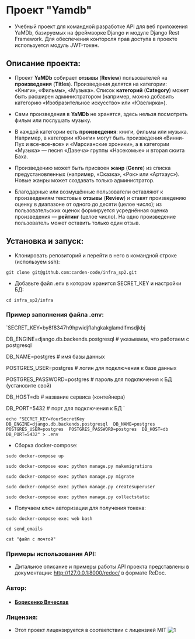 # Проект "Yamdb"

- Учебный проект для командной разработке API для веб приложения YaMDb, базируемых на фреймворке Django и модуле Django Rest Framework. Для обеспечения контороля прав доступа в проекте используется модуль JWT-токен.

## Описание проекта:

- Проект **YaMDb** собирает **отзывы** (**Review**) пользователей на **произведения** (**Titles**). Произведения делятся на категории: «Книги», «Фильмы», «Музыка». Список **категорий** (**Category**) может быть расширен администратором (например, можно добавить категорию «Изобразительное искусство» или «Ювелирка»).

- Сами произведения в **YaMDb** не хранятся, здесь нельзя посмотреть фильм или послушать музыку.
- В каждой категории есть **произведения**: книги, фильмы или музыка. Например, в категории «Книги» могут быть произведения «Винни-Пух и все-все-все» и «Марсианские хроники», а в категории «Музыка» — песня «Давеча» группы «Насекомые» и вторая сюита Баха.

- Произведению может быть присвоен **жанр** (**Genre**) из списка предустановленных (например, «Сказка», «Рок» или «Артхаус»). Новые жанры может создавать только администратор.

- Благодарные или возмущённые пользователи оставляют к произведениям текстовые **отзывы** (**Review**) и ставят произведению оценку в диапазоне от одного до десяти (целое число); из пользовательских оценок формируется усреднённая оценка произведения — **рейтинг** (целое число). На одно произведение пользователь может оставить только один отзыв.

## Установка и запуск:

- Клонировать репозиторий и перейти в него в командной строке (используем ssh):

`git clone git@github.com:carden-code/infra_sp2.git
`
- Добавьте файл .env в котором хранится SECRET_KEY и настройки БД:

`cd infra_sp2/infra
`

### Пример заполнения файла .env: 

`SECRET_KEY=by8f8347h9hpwidjflahgkakglamdlfmsdjkbj

 DB_ENGINE=django.db.backends.postgresql # указываем, что работаем с postgresql 

 DB_NAME=postgres # имя базы данных 

 POSTGRES_USER=postgres # логин для подключения к базе данных 

 POSTGRES_PASSWORD=postgres # пароль для подключения к БД (установите свой) 

 DB_HOST=db # название сервиса (контейнера) 
 
 DB_PORT=5432 # порт для подключения к БД 
`

`echo "SECRET_KEY=YourSecretKey 
       DB_ENGINE=django.db.backends.postgresql 
       DB_NAME=postgres 
       POSTGRES_USER=postgres 
       POSTGRES_PASSWORD=postgres 
       DB_HOST=db DB_PORT=5432" > .env
`
- Cборка docker-compose:

`sudo docker-compose up
` 

`sudo docker-compose exec python manage.py makemigrations
`

`sudo docker-compose exec python manage.py migrate
`

`sudo docker-compose exec python manage.py createsuperuser
`

`sudo docker-compose exec python manage.py collectstatic
`

- Получаем ключ авторизации для получения токена:

`sudo docker-compose exec web bash
`

`cd send_emails
`

`cat "файл с почтой"
`

### Примеры использования API:

- Дитальное описание и примеры работы API проекта представлены в документации: http://127.0.0.1:8000/redoc/ в формате ReDoc. 

### Автор:
- #### [Борисенко Вячеслав](https://github.com/carden-code "Борисенко Вячеслав")

### Лицензия:
- Этот проект лицензируется в соответствии с лицензией MIT ![](https://miro.medium.com/max/156/1*A0rVKDO9tEFamc-Gqt7oEA.png "1")